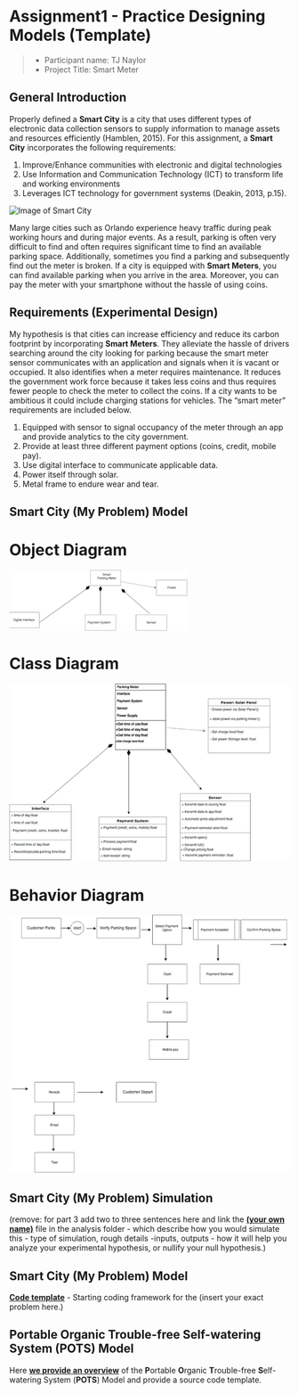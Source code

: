 # Assignment1 - Practice Designing Models (Template)


> * Participant name: TJ Naylor
> * Project Title: Smart Meter

## General Introduction

Properly defined a **Smart City** is a city that uses different types of electronic data collection sensors to supply information to manage assets and resources efficiently (Hamblen, 2015). For this assignment, a **Smart City** incorporates the following requirements: 

1.	Improve/Enhance communities with electronic and digital technologies
2.	Use Information and Communication Technology (ICT) to transform life and working 	 environments
3.	Leverages ICT technology for government systems (Deakin, 2013, p.15).


![Image of Smart City](images/smartcity.png)

Many large cities such as Orlando experience heavy traffic during peak working hours and during major events. As a result, parking is often very difficult to find and often requires significant time to find an available parking space. Additionally, sometimes you find a parking and subsequently find out the meter is broken. If a city is equipped with **Smart Meters**, you can find available parking when you arrive in the area. Moreover, you can pay the meter with your smartphone without the hassle of using coins.

## Requirements (Experimental Design)

My hypothesis is that cities can increase efficiency and reduce its carbon footprint by incorporating **Smart Meters**. They alleviate the hassle of drivers searching around the city looking for parking because the smart meter sensor communicates with an application and signals when it is vacant or occupied. It also identifies when a meter requires maintenance. It reduces the government work force because it takes less coins and thus requires fewer people to check the meter to collect the coins. If a city wants to be ambitious it could include charging stations for vehicles. The “smart meter” requirements are included below.

1.	Equipped with sensor to signal occupancy of the meter through an app and provide analytics to the city	    	 	 government.
2.	Provide at least three different payment options (coins, credit, mobile pay).
3.	Use digital interface to communicate applicable data.
4.	Power itself through solar.
5.	Metal frame to endure wear and tear.

## Smart City (My Problem) Model

# Object Diagram
 ![**Object Diagram**](images/Objectdiagram1.png)
# Class Diagram
 ![**Class Diagram**](images/classdiagram.png)
# Behavior Diagram
 ![**Behavior Diagram**](images/Behaviordiagram.png)

## Smart City (My Problem) Simulation

(remove: for part 3 add two to three sentences here and link the [**(your own name)**](model/README.md) file in the analysis folder - which describe how you would simulate this - type of simulation, rough details -inputs, outputs - how it will help you analyze your experimental hypothesis, or nullify your null hypothesis.)


## Smart City (My Problem) Model
[**Code template**](code/README.md) - Starting coding framework for the (insert your exact problem here.)

## **P**ortable **O**rganic **T**rouble-free **S**elf-watering System (**POTS**) Model
Here [**we provide an overview**](code/POTS_system/README.md) of the **P**ortable **O**rganic **T**rouble-free **S**elf-watering System (**POTS**) Model and provide a source code template.
